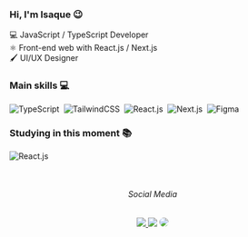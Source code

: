 ### Hi, I'm Isaque 😉 

💻 JavaScript / TypeScript Developer  
⚛️ Front-end web with React.js / Next.js   
🖌 UI/UX Designer  
  
<!--<br/>
<div>
<img height="150em" src="https://github-readme-stats.vercel.app/api?username=alcantaraDev&show_icons=true&theme=codeSTACKr&include_all_commits=true&count_private=true"/>
<img height="150em" src="https://github-readme-stats.vercel.app/api/top-langs/?username=alcantaraDev&layout=compact&langs_count=7&theme=codeSTACKr"/>
<div/>-->

### Main skills 💻
![TypeScript](https://img.shields.io/badge/-TypeScript-0D1117?style=for-the-badge&logo=typescript&labelColor=#3178C6)&nbsp;
![TailwindCSS](https://img.shields.io/badge/-Tailwindcss-0D1117?style=for-the-badge&logo=TailwindCSS&logoColor=#61DAFB&labelColor=#61DAFB)&nbsp;
![React.js](https://img.shields.io/badge/-React.js-0D1117?style=for-the-badge&logo=react&labelColor=0D1117)&nbsp;
![Next.js](https://img.shields.io/badge/-Next.js-0D1117?style=for-the-badge&logo=Next.js&logoColor=#000000&labelColor=#000000)&nbsp; 
![Figma](https://img.shields.io/badge/-Figma-0D1117?style=for-the-badge&logo=Figma&labelColor=#000000)&nbsp;
  
### Studying in this moment 📚
![React.js](https://img.shields.io/badge/-React_Native-0D1117?style=for-the-badge&logo=react&labelColor=0D1117)&nbsp;
 
<br/>
<div align="center">
<h6>Social Media</h6>
<a href="https://www.instagram.com/alcantaraui/" target="_blank"><img src="https://img.shields.io/badge/-Instagram-%23E4405F?style=for-the-badge&logo=instagram&logoColor=white"</a>
<a href = "mailto:alcantara.isaque167@gmail.com"> <img src="https://img.shields.io/badge/-Gmail-%23333?style=for-the-badge&logo=gmail&logoColor=white" target="_blank"></a>
<a href="https://www.linkedin.com/in/alcantara-developer/" target="_blank"><img src="https://img.shields.io/badge/-LinkedIn-%230077B5?style=for-the-badge&logo=linkedin&logoColor=white" style="border-radius: 30px" target="_blank"></a> 
 </div>
